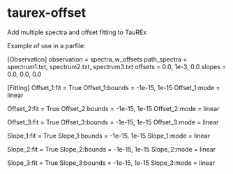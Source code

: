 # taurex-offset
Add multiple spectra and offset fitting to TauREx

Example of use in a parfile:

[Observation]
observation = spectra_w_offsets
path_spectra = spectrum1.txt, spectrum2.txt, spectrum3.txt
offsets = 0.0, 1e-3, 0.0
slopes = 0.0, 0.0, 0.0

[Fitting]
Offset_1:fit = True
Offset_1:bounds = -1e-15, 1e-15
Offset_1:mode = linear

Offset_2:fit = True
Offset_2:bounds = -1e-15, 1e-15
Offset_2:mode = linear

Offset_3:fit = True
Offset_3:bounds = -1e-15, 1e-15
Offset_3:mode = linear

Slope_1:fit = True
Slope_1:bounds = -1e-15, 1e-15
Slope_1:mode = linear

Slope_2:fit = True
Slope_2:bounds = -1e-15, 1e-15
Slope_2:mode = linear

Slope_3:fit = True
Slope_3:bounds = -1e-15, 1e-15
Slope_3:mode = linear
